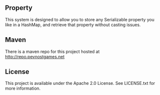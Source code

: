 Property
--------

This system is designed to allow you to store any Serializable property you like in a HashMap, and retrieve that property without casting issues.

Maven
------
There is a maven repo for this project hosted at http://repo.pevnostgames.net

License
-------
This project is available under the Apache 2.0 License. See LICENSE.txt for more information.
